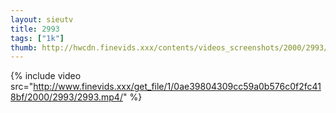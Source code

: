 ```yaml
--- 
layout: sieutv
title: 2993
tags: ["1k"]
thumb: http://hwcdn.finevids.xxx/contents/videos_screenshots/2000/2993/preview.mp4.jpg
---
```

{% include video src="http://www.finevids.xxx/get_file/1/0ae39804309cc59a0b576c0f2fc418bf/2000/2993/2993.mp4/" %} 
